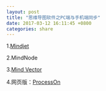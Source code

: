 ```yaml
---
layout: post
title: "思维导图软件之PC端与手机端同步"
date: 2017-03-12 16:11:45 +0800
categories: share
---
```

1.[Mindjet](http://tieba.baidu.com/p/3522009560)

2.MindNode

3.[Mind Vector](https://cn.mindvectorweb.com/MyMaps.php)

4.网页版：[ProcessOn](https://www.processon.com)



